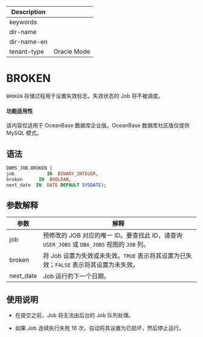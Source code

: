 | Description   |                 |
|---------------|-----------------|
| keywords      |                 |
| dir-name      |                 |
| dir-name-en   |                 |
| tenant-type   | Oracle Mode     |

# BROKEN

`BROKEN` 存储过程用于设置失效标志。失效状态的 Job 将不被调度。

  <main id="notice" >
    <h4>功能适用性</h4>
    <p>该内容仅适用于 OceanBase 数据库企业版。OceanBase 数据库社区版仅提供 MySQL 模式。</p>
  </main>

## 语法

```sql
DBMS_JOB.BROKEN ( 
job            IN  BINARY_INTEGER,
broken      IN  BOOLEAN,
next_date  IN  DATE DEFAULT SYSDATE);
```



## 参数解释



|    参数     |                                 解释                                  |
|-----------|---------------------------------------------------------------------|
| job       | 预修改的 JOB 对应的唯一 ID。要查找此 ID，请查询 `USER_JOBS` 或 `DBA_JOBS` 视图的 `JOB` 列。 |
| broken    | 将 Job 设置为失效或未失效。`TRUE` 表示将其设置为已失效；`FALSE` 表示将其设置为未失效。               |
| next_date | Job 运行的下一个日期。                                                       |



## 使用说明

* 在提交之前，Job 将无法由后台的 Job 队列处理。

  

* 如果 Job 连续执行失败 16 次，自动将其设置为已损坏，然后停止运行。

  



